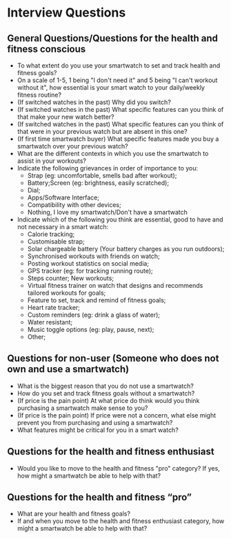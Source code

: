 # Interview Questions
## General Questions/Questions for the health and fitness conscious
- To what extent do you use your smartwatch to set and track health and fitness goals?
- On a scale of 1-5, 1 being "I don't need it" and 5 being "I can't workout without it", how essential is your smart watch to your daily/weekly fitness routine?
- (If switched watches in the past) Why did you switch?
- (If switched watches in the past) What specific features can you think of that make your new watch better?
- (If switched watches in the past) What specific features can you think of that were in your previous watch but are absent in this one?
- (If first time smartwatch buyer) What specific features made you buy a smartwatch over your previous watch?
- What are the different contexts in which you use the smartwatch to assist in your workouts?
- Indicate the following grievances in order of importance to you:
    - Strap (eg: uncomfortable, smells bad after workout);
    - Battery;Screen (eg: brightness, easily scratched);
    - Dial;
    - Apps/Software Interface;
    - Compatibility with other devices;
    - Nothing, I love my smartwatch/Don't have a smartwatch
- Indicate which of the following you think are essential, good to have and not necessary in a smart watch:
    - Calorie tracking; 
    - Customisable strap; 
    - Solar chargeable battery (Your battery charges as you run outdoors); 
    - Synchronised workouts with friends on watch; 
    - Posting workout statistics on social media; 
    - GPS tracker (eg: for tracking running route); 
    - Steps counter; New workouts; 
    - Virtual fitness trainer on watch that designs and recommends tailored workouts for goals; 
    - Feature to set, track and remind of fitness goals; 
    - Heart rate tracker; 
    - Custom reminders (eg: drink a glass of water); 
    - Water resistant; 
    - Music toggle options (eg: play, pause, next);
    - Other;
## Questions for non-user (Someone who does not own and use a smartwatch)
- What is the biggest reason that you do not use a smartwatch?
- How do you set and track fitness goals without a smartwatch?
- (If price is the pain point) At what price do think would you think purchasing a smartwatch make sense to you?
- (If price is the pain point) If price were not a concern, what else might prevent you from purchasing and using a smartwatch?
- What features might be critical for you in a smart watch?
## Questions for the health and fitness enthusiast
- Would you like to move to the health and fitness "pro" category? If yes, how might a smartwatch be able to help with that?
## Questions for the health and fitness “pro” 
- What are your health and fitness goals?
- If and when you move to the health and fitness enthusiast category, how might a smartwatch be able to help with that?